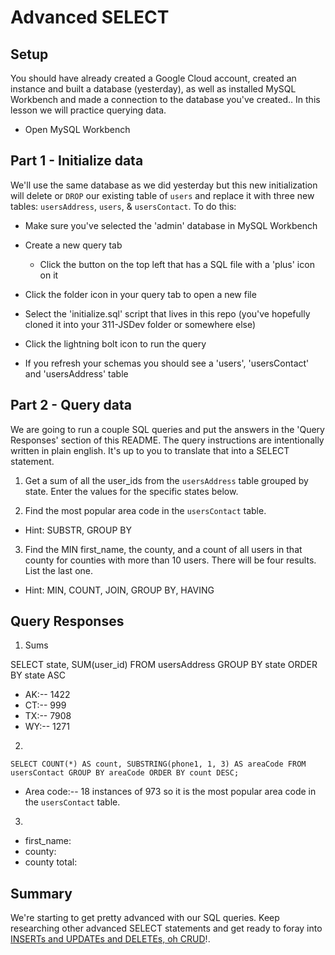 # Advanced SELECT

## Setup

You should have already created a Google Cloud account, created an instance and built a database (yesterday), as well as installed MySQL Workbench and made a connection to the database you've created.. In this lesson we will practice querying data.

* Open MySQL Workbench

## Part 1 - Initialize data

We'll use the same database as we did yesterday but this new initialization will delete or `DROP` our existing table of `users` and replace it with three new tables: `usersAddress`, `users`, & `usersContact`. To do this:

* Make sure you've selected the 'admin' database in MySQL Workbench

* Create a new query tab
  * Click the button on the top left that has a SQL file with a 'plus' icon on it

* Click the folder icon in your query tab to open a new file

* Select the 'initialize.sql' script that lives in this repo (you've hopefully cloned it into your 311-JSDev folder or somewhere else)

* Click the lightning bolt icon to run the query

* If you refresh your schemas you should see a 'users', 'usersContact' and 'usersAddress' table

## Part 2 - Query data

We are going to run a couple SQL queries and put the answers in the 'Query Responses' section of this README. The query instructions are intentionally written in plain english. It's up to you to translate that into a SELECT statement.

1. Get a sum of all the user_ids from the `usersAddress` table grouped by state. Enter the values for the specific states below.

2. Find the most popular area code in the `usersContact` table. 
  * Hint: SUBSTR, GROUP BY

3. Find the MIN first_name, the county, and a count of all users in that county for counties with more than 10 users. There will be four results. List the last one. 
  * Hint: MIN, COUNT, JOIN, GROUP BY, HAVING


## Query Responses

1. Sums

  SELECT state, SUM(user_id) FROM usersAddress GROUP BY state ORDER BY state ASC

  * AK:--   1422
  * CT:--    999
  * TX:--    7908
  * WY:--    1271

2.

    SELECT COUNT(*) AS count, SUBSTRING(phone1, 1, 3) AS areaCode FROM usersContact GROUP BY areaCode ORDER BY count DESC;

  * Area code:-- 18 instances of 973 so it is the most popular area code in the `usersContact` table.

3.
  * first_name:
  * county:
  * county total:


## Summary

We're starting to get pretty advanced with our SQL queries. Keep researching other advanced SELECT statements and get ready to foray into [INSERTs and UPDATEs and DELETEs, oh CRUD](https://www.youtube.com/watch?v=-HrfbV16-FQ)!.
